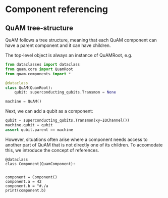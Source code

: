 # Component referencing

## QuAM tree-structure
QuAM follows a tree structure, meaning that each QuAM component can have a parent component and it can have children.

The top-level object is always an instance of QuAMRoot, e.g.
```python
from dataclasses import dataclass
from quam.core import QuamRoot
from quam.components import *

@dataclass
class QuAM(QuamRoot):
    qubit: superconducting_qubits.Transmon = None

machine = QuAM()
```

Next, we can add a qubit as a component:
```python
qubit = superconducting_qubits.Transmon(xy=IQChannel())
machine.qubit = qubit
assert qubit.parent == machine
```

However, situations often arise where a component needs access to another part of QuAM that is not directly one of its children. To accomodate this, we introduce the concept of references.

```
@dataclass
class Component(QuamComponent):
    

component = Component()
component.a = 42
component.b = "#./a
print(component.b)
```
